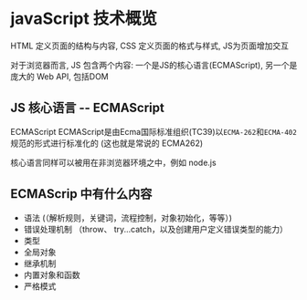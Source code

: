 
# javaScript 技术概览

HTML 定义页面的结构与内容, CSS 定义页面的格式与样式, JS为页面增加交互

对于浏览器而言, JS 包含两个内容: 一个是JS的核心语言(ECMAScript), 另一个是庞大的 Web API, 包括DOM


## JS 核心语言 -- ECMAScript

ECMAScript ECMAScript是由Ecma国际标准组织(TC39)以`ECMA-262`和`ECMA-402`规范的形式进行标准化的 (这也就是常说的 ECMA262)

核心语言同样可以被用在非浏览器环境之中，例如 node.js



## ECMAScrip 中有什么内容

+ 语法 (（解析规则，关键词，流程控制，对象初始化，等等）)
+ 错误处理机制 （throw、 try...catch，以及创建用户定义错误类型的能力）
+ 类型
+ 全局对象
+ 继承机制
+ 内置对象和函数
+ 严格模式
